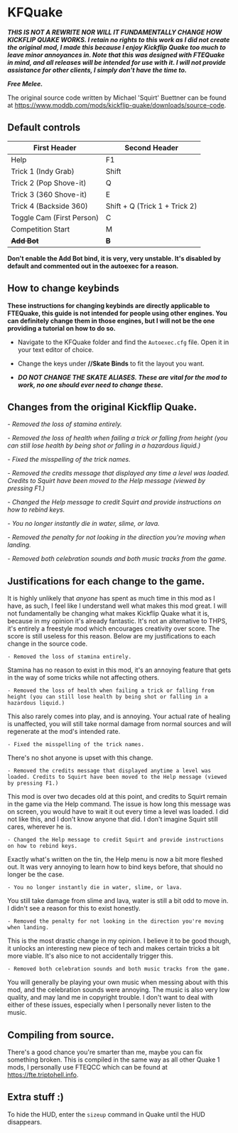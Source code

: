# KFQuake
***THIS IS NOT A REWRITE NOR WILL IT FUNDAMENTALLY CHANGE HOW KICKFLIP QUAKE WORKS. I retain no rights to this work as I did not create the original mod, I made this because I enjoy Kickflip Quake too much to leave minor annoyances in. Note that this was designed with FTEQuake in mind, and all releases will be intended for use with it. I will not provide assistance for other clients, I simply don't have the time to.***

***Free Melee.***

The original source code written by Michael 'Squirt' Buettner can be found at https://www.moddb.com/mods/kickflip-quake/downloads/source-code.

## Default controls

First Header  | Second Header
------------- | -------------
Help  | F1
Trick 1 (Indy Grab)  | Shift
Trick 2 (Pop Shove-it)  | Q
Trick 3 (360 Shove-it)  | E
Trick 4 (Backside 360)  | Shift + Q (Trick 1 + Trick 2)
Toggle Cam (First Person)  | C
Competition Start | M
**~~Add Bot~~**| **~~B~~**

**Don't enable the Add Bot bind, it is very, very unstable. It's disabled by default and commented out in the autoexec for a reason.**

## How to change keybinds

**These instructions for changing keybinds are directly applicable to FTEQuake, this guide is not intended for people using other engines. You can definitely change them in those engines, but I will not be the one providing a tutorial on how to do so.**

* Navigate to the KFQuake folder and find the `Autoexec.cfg` file. Open it in your text editor of choice.

* Change the keys under **//Skate Binds** to fit the layout you want.

* ***DO NOT CHANGE THE SKATE ALIASES. These are vital for the mod to work, no one should ever need to change these.***

## Changes from the original Kickflip Quake.

*- Removed the loss of stamina entirely.*

*- Removed the loss of health when failing a trick or falling from height (you can still lose health by being shot or falling in a hazardous liquid.)*

*- Fixed the misspelling of the trick names.*

*- Removed the credits message that displayed any time a level was loaded. Credits to Squirt have been moved to the Help message (viewed by pressing F1.)*

*- Changed the Help message to credit Squirt and provide instructions on how to rebind keys.*

*- You no longer instantly die in water, slime, or lava.*

*- Removed the penalty for not looking in the direction you're moving when landing.*

*- Removed both celebration sounds and both music tracks from the game.*

## Justifications for each change to the game.

It is highly unlikely that *anyone* has spent as much time in this mod as I have, as such, I feel like I understand well what makes this mod great. I will not fundamentally be changing what makes Kickflip Quake what it is, because in my opinion it's already fantastic. It's not an alternative to THPS, it's entirely a freestyle mod which encourages creativity over score. The score is still useless for this reason. Below are my justifications to each change in the source code.

`- Removed the loss of stamina entirely.`

Stamina has no reason to exist in this mod, it's an annoying feature that gets in the way of some tricks while not affecting others.

`- Removed the loss of health when failing a trick or falling from height (you can still lose health by being shot or falling in a hazardous liquid.)`

This also rarely comes into play, and is annoying. Your actual rate of healing is unaffected, you will still take normal damage from normal sources and will regenerate at the mod's intended rate.

`- Fixed the misspelling of the trick names.`

There's no shot anyone is upset with this change.

`- Removed the credits message that displayed anytime a level was loaded. Credits to Squirt have been moved to the Help message (viewed by pressing F1.)`

This mod is over two decades old at this point, and credits to Squirt remain in the game via the Help command. The issue is how long this message was on screen, you would have to wait it out every time a level was loaded. I did not like this, and I don't know anyone that did. I don't imagine Squirt still cares, wherever he is.

`- Changed the Help message to credit Squirt and provide instructions on how to rebind keys.`

Exactly what's written on the tin, the Help menu is now a bit more fleshed out. It was very annoying to learn how to bind keys before, that should no longer be the case.

`- You no longer instantly die in water, slime, or lava.`

You still take damage from slime and lava, water is still a bit odd to move in. I didn't see a reason for this to exist honestly.

`- Removed the penalty for not looking in the direction you're moving when landing.`

This is the most drastic change in my opinion. I believe it to be good though, it unlocks an interesting new piece of tech and makes certain tricks a bit more viable. It's also nice to not accidentally trigger this. 

`- Removed both celebration sounds and both music tracks from the game.`

You will generally be playing your own music when messing about with this mod, and the celebration sounds were annoying. The music is also very low quality, and may land me in copyright trouble. I don't want to deal with either of these issues, especially when I personally never listen to the music.

## Compiling from source.

There's a good chance you're smarter than me, maybe you can fix something broken. This is compiled in the same way as all other Quake 1 mods, I personally use FTEQCC which can be found at https://fte.triptohell.info. 

## Extra stuff :)

To hide the HUD, enter the `sizeup` command in Quake until the HUD disappears.
